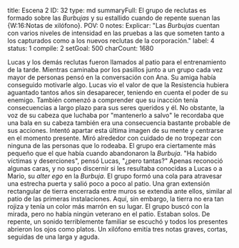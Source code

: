 title:          Escena 2
ID:             32
type:           md
summaryFull:    El grupo de reclutas es formado sobre las *Burbujas* y su estallido cuando de repente suenan las {W:16:Notas de xilófono}.
POV:            0
notes:          Explicar: "Las *Burbujas* cuentan con varios niveles de intensidad en las pruebas a las que someten tanto a los capturados como a los nuevos reclutas de la corporación."
label:          4
status:         1
compile:        2
setGoal:        500
charCount:      1680


Lucas y los demás reclutas fueron llamados al patio para el entrenamiento de la tarde. Mientras caminaba por los pasillos junto a un grupo cada vez mayor de personas pensó en la conversación con Ana.
Su amiga había conseguido motivarle algo. Lucas vio el valor de que la Resistencia hubiera aguantado tantos años sin desaparecer, teniendo en cuenta el poder de su enemigo. También comenzó a comprender que su inacción tenía consecuencias a largo plazo para sus seres queridos y él.
No obstante, la voz de su cabeza que luchaba por "mantenerlo a salvo" le recordaba que una bala en su cabeza también era una consecuencia bastante probable de sus acciones.
Intentó apartar esta última imagen de su mente y centrarse en el momento presente. Miró alrededor con cuidado de no tropezar con ninguna de las personas que lo rodeaba.
El grupo era ciertamente más pequeño que el que había cuando abandonaron la *Burbuja*.
"Ha habido víctimas y deserciones", pensó Lucas, "¿pero tantas?"
Apenas reconoció algunas caras, y no supo discernir si les resultaba conocidas a Lucas o a Mario, su *alter ego* en la *Burbuja*.
El grupo formó una cola para atravesar una estrecha puerta y salió poco a poco al patio.
Una gran extensión rectangular de tierra encerrada entre muros se extendía ante ellos, similar al patio de las primeras instalaciones. Aquí, sin embargo, la tierra no era tan rojiza y tenía un color más marrón en su lugar.
El grupo buscó con la mirada, pero no había ningún veterano en el patio. Estaban solos.
De repente, un sonido terriblemente familiar se escuchó y todos los presentes abrieron los ojos como platos.
Un xilófono emitía tres notas graves, cortas, seguidas de una larga y aguda.